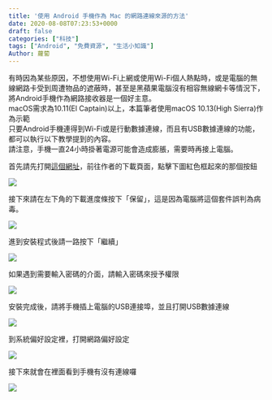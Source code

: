```yaml
---
title: '使用 Android 手機作為 Mac 的網路連線來源的方法'
date: 2020-08-08T07:23:53+0000
draft: false
categories: ["科技"]
tags: ["Android", "免費資源", "生活小知識"]
Author: 蘿蔔
---
```


有時因為某些原因，不想使用Wi-Fi上網或使用Wi-Fi個人熱點時，或是電腦的無線網路卡受到周遭物品的遮蔽時，甚至是黑蘋果電腦沒有相容無線網卡等情況下，將Android手機作為網路接收器是一個好主意。  
macOS需求為10.11(El Captain)以上，本篇筆者使用macOS 10.13(High Sierra)作為示範  
只要Android手機連得到Wi-Fi或是行動數據連線，而且有USB數據連線的功能，都可以執行以下教學提到的內容。  
請注意，手機一直24小時掛著電源可能會造成膨脹，需要時再接上電腦。  

首先請先打開[這個網址](https://joshuawise.com/horndis#available_versions)，前往作者的下載頁面，點擊下圖紅色框起來的那個按鈕

[![](https://blog.steveyi.net/wp-content/uploads/media/blog/2020080807285442.png)](https://joshuawise.com/horndis#available_versions)

接下來請在左下角的下載進度條按下「保留」，這是因為電腦將這個套件誤判為病毒。

![](https://static-a1.steveyi.net/media/blog/2020080806512846.png)

進到安裝程式後請一路按下「繼續」

![](https://static-a1.steveyi.net/media/blog/2020080806513465.png)

如果遇到需要輸入密碼的介面，請輸入密碼來授予權限

![](https://static-a1.steveyi.net/media/blog/2020080806514925.png)

安裝完成後，請將手機插上電腦的USB連接埠，並且打開USB數據連線

![](https://blog.steveyi.net/wp-content/uploads/media/blog/2020080807171991-scaled.jpg)

到系統偏好設定裡，打開網路偏好設定

![](https://blog.steveyi.net/wp-content/uploads/media/blog/2020080807085471.png)

接下來就會在裡面看到手機有沒有連線囉

![](https://static-a1.steveyi.net/media/blog/2020080806520553.png)
